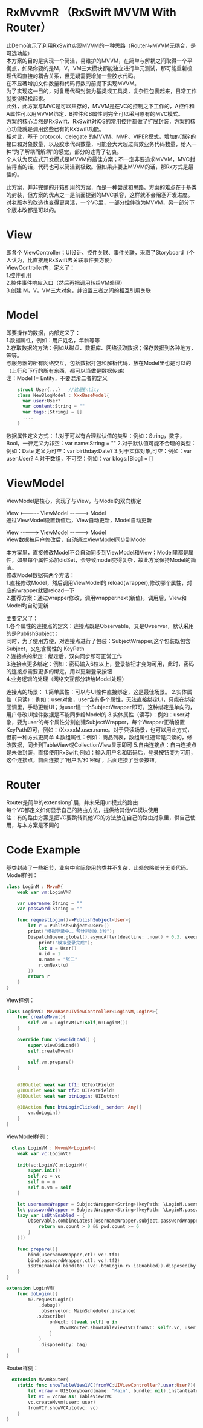 # RxMvvmR （RxSwift MVVM With Router）
此Demo演示了利用RxSwift实现MVVM的一种思路（Router与MVVM无耦合，是可选功能）  
本方案的目的是实现一个简洁，易维护的MVVM，在简单与解耦之间取得一个平衡点，如果你要的是M，V，VM三大模块都能独立进行单元测试，那可能重新梳理代码直接的耦合关系，但无疑需要增加一些胶水代码。  
在不显著增加文件数量和代码行数的前提下实现MVVM。  
为了实现这一目的，对复用代码封装为基类或工具类，复杂性包裹起来，日常工作就变得轻松起来。  
此外，此方案与MVC是可以共存的，MVVM是在VC的控制之下工作的，A控件和A属性可以用MVVM绑定，B控件和B属性则完全可以采用原有的MVC模式。  
方案的核心当然是RxSwift，RxSwift对iOS的常用控件都做了扩展封装，方案的核心功能就是调用这些已有的RxSwift功能。  
相对比，基于 protocol、delegate 的MVVM、MVP、VIPER模式，增加的琐碎的接口和对象数量，以及胶水代码数量，可能会大大超过有效业务代码数量，给人一种“为了解耦而解耦”的感觉，部分的违背了初衷。  
个人认为反应式开发模式是MVVM的最佳方案；不一定非要追求MVVM，MVC封装得当的话，代码也可以简洁到极致。但如果非要上MVVM的话，那Rx方式是最佳的。  
 
此方案，并非完整的开箱即用的方案，而是一种尝试和思路。方案的难点在于基类的封装，但方案的优点之一是前面提到的MVC兼容，这样就不会阻塞开发进度。  
对老版本的改造也变得更灵活，一个VC里，一部分控件改为MVVM，另一部分下个版本改都是可以的。  

# View
  即各个 ViewController；UI设计、控件关联、事件关联，采取了Storyboard（个人认为，比直接用RxSwift去关联事件要方便）  
  ViewController内，定义了：  
  1.控件引用  
  2.控件事件响应入口（然后再把调用转给VM处理）  
  3.创建 M，V，VM三大对象，并设置三者之间的相互引用关联  
# Model
  即要操作的数据，内部定义了：  
  1.数据属性，例如：用户姓名，年龄等等  
  2.存取数据的方法：例如从磁盘、数据库、网络读取数据；保存数据到各种地方，等等。  
  与服务器的所有网络交互，包括数据打包和解析代码，放在Model里也是可以的（上行和下行的所有东西，都可以当做是数据传递）  
  注：Model != Entity，不要混淆二者的定义
```swift
    struct User{...}   //这是Entity
    class NewBlogModel : XxxBaseModel{ 
      var user:User?
      var content:String = ""
      var tags:[String] = []
      ....
    }
```    
  数据属性定义方式：
  1.对于可以有合理默认值的类型：例如：String，数字，Bool，一律定义为非空：var name:String = ""
  2.对于默认值可能不合理的类型：例如：Date 定义为可空：var birthday:Date?
  3.对于实体对象,可空：例如：var user:User?
  4.对于数组，不可空：例如：var blogs:[Blog] = []
# ViewModel
  ViewModel是核心，实现了与View，与Model的双向绑定  
     
  View <-----  ViewModel -----> Model  
  通过ViewModel设置新值后，View自动更新，Model自动更新  
             
  View ----->  ViewModel -----> Model  
  View数据被用户修改后，自动通过ViewModel同步到Model  
  
  本方案里，直接修改Model不会自动同步到ViewModel和View；Model里都是属性，如果每个属性添加didSet，会导致model变得复杂，故此方案保持Model的简洁。  
  修改Model数据有两个方法：  
  1.直接修改Model，然后调用ViewModel的 reload(wrapper),修改哪个属性，对应的wrapper就要reload一下  
  2.推荐方案：通过wrapper修改，调用wrapper.next(新值)，调用后，View和Model均自动更新  

        
  主要定义了：  
  1.各个属性的连接点的定义：连接点既是Observable，又是Ovserver，默认采用的是PublishSubject；  
  同时，为了使用方便，对连接点进行了包装：SubjectWrapper<T>,这个包装既包含Subject，又包含属性的  KeyPath  
  2.连接点的绑定：绑定后，双向同步即可正常工作  
  3.连接点更多绑定：例如：密码输入6位以上，登录按钮才变为可用，此时，密码的连接点需要更多的绑定，用以更新登录按钮  
  4.业务逻辑的处理（网络交互部分转给Model处理）  

  连接点的场景：
  1.简单属性：可以与UI控件直接绑定，这是最佳场景。
  2.实体属性（只读）：例如：user对象，user含有多个属性，无法直接绑定UI，只能在绑定回调里，手动更新UI；为user建一个SubjectWrapper即可。这种绑定是单向的，用户修改UI控件数据是不能同步给Model的
  3.实体属性（读写）：例如：user对象，要为user的每个属性分别创建SubjectWrapper，每个Wrapper正确设置KeyPath即可，例如：\XxxxxM.user.name。对于只读场景，也可以用此方式，但前一种方式更简单
  4.数组属性：例如：商品列表，数组属性通常是只读的，修改数据，同步到TableView或CollectionView显示即可
  5.自由连接点：自由连接点是未做封装，直接使用RxSwift,例如：输入用户名和密码后，登录按钮变为可用，这个连接点，前面连接了‘用户名’和‘密码’，后面连接了登录按钮。
  
# Router
  Router是简单的extension扩展，并未采用url模式的路由  
  每个VC都定义如何显示自己的路由方法，提供给其他VC模块使用  
  注：有的路由方案是把VC要跳转其他VC的方法放在自己的路由对象里，供自己使用，与本方案是不同的  
  
# Code Example
  基类封装了一些细节，业务中实际使用的类并不复杂，此处忽略部分无关代码。  
  Model样例：
```swift
class LoginM : MvvmM{
    weak var vm:LoginVM?

    var username:String = ""
    var password:String = ""
        
    func requestLogin()->PublishSubject<User>{
        let r = PublishSubject<User>()
        print("模拟登录中。。预计耗时0.3秒");
        DispatchQueue.global().asyncAfter(deadline: .now() + 0.3, execute: {
            print("模拟登录完成");
            let u = User()
            u.id = 1
            u.name = "张三"
            r.onNext(u)
        })
        return r
    }
}
```
View样例：
```swift  
class LoginVC: MvvmBaseUIViewController<LoginVM,LoginM>{    
    func createMvvm(){
        self.vm = LoginVM(vc:self,m:LoginM())
    }
  
    override func viewDidLoad() {
        super.viewDidLoad()
        self.createMvvm()
  
        self.vm.prepare()
    }
    
    
    @IBOutlet weak var tf1: UITextField!
    @IBOutlet weak var tf2: UITextField!
    @IBOutlet weak var btnLogin: UIButton!
    
    @IBAction func btnLoginClicked(_ sender: Any){
        vm.doLogin()
    }
}
```
ViewModel样例：
```swift  
  class LoginVM : MvvmVM<LoginM>{
    weak var vc:LoginVC!   
  
    init(vc:LoginVC,m:LoginM){
        super.init()
        self.vc = vc
        self.m = m
        self.m.vm = self
    }

    let usernameWrapper = SubjectWrapper<String>(keyPath: \LoginM.username)
    let passwordWrapper = SubjectWrapper<String>(keyPath: \LoginM.password)
    lazy var isBtnEnabled = {
        Observable.combineLatest(usernameWrapper.subject,passwordWrapper.subject) { un, pwd -> Bool in
            return un.count > 0 && pwd.count >= 6
        }
    }()
        
    func prepare(){
        bind(usernameWrapper,ctl: vc!.tf1)
        bind(passwordWrapper,ctl: vc!.tf2)
        isBtnEnabled.bind(to: (vc!.btnLogin.rx.isEnabled)).disposed(by: bag)
    }
}

extension LoginVM{
    func doLogin(){
        m?.requestLogin()
            .debug()
            .observe(on: MainScheduler.instance)
           .subscribe(
                onNext: {[weak self] u in
                    MvvmRouter.showTableView1VC(fromVC: self?.vc, user: u)
                }
            )
            .disposed(by: bag)
    }
}
```
  
Router样例：
```swift  
  extension MvvmRouter{    
    static func showTableView1VC(fromVC:UIViewController?,user:User?){
        let vcraw = UIStoryboard(name: "Main", bundle: nil).instantiateViewController(identifier: "TableView1VC")
        let vc = vcraw as! TableView1VC
        vc.createMvvm(user: user)
        fromVC?.showVCAuto(vc: vc)
    }    
}
```

